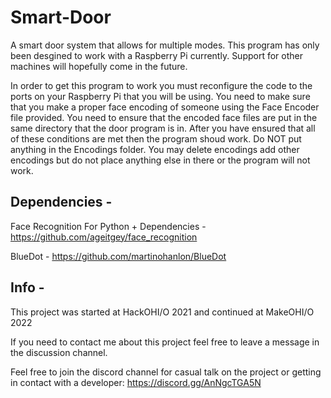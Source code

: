# Smart-Door

A smart door system that allows for multiple modes.
This program has only been desgined to work with a Raspberry Pi currently. Support for other machines will hopefully come in the future.

In order to get this program to work you must reconfigure the code to the ports on your Raspberry Pi that you will be using. You need to make sure that you make a proper face encoding of someone using the Face Encoder file provided. You need to ensure that the encoded face files are put in the same directory that the door program is in. After you have ensured that all of these conditions are met then the program shoud work. Do NOT put anything in the Encodings folder. You may delete encodings add other encodings but do not place anything else in there or the program will not work.

## Dependencies -

Face Recognition For Python + Dependencies - <https://github.com/ageitgey/face_recognition>

BlueDot - <https://github.com/martinohanlon/BlueDot>

## Info -

This project was started at HackOHI/O 2021 and continued at MakeOHI/O 2022

If you need to contact me about this project feel free to leave a message in the discussion channel.

Feel free to join the discord channel for casual talk on the project or getting in contact with a developer: <https://discord.gg/AnNgcTGA5N>
